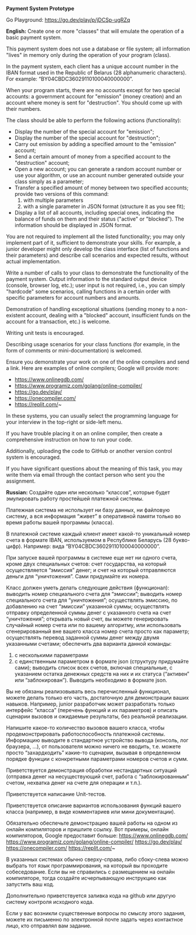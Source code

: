 **Payment System Prototype**

Go Playground: https://go.dev/play/p/jDCSp-ugRZq

**English:** 
Create one or more "classes" that will emulate the operation of a basic payment system.

This payment system does not use a database or file system; all information "lives" in memory only during the operation of your program (class).

In the payment system, each client has a unique account number in the IBAN format used in the Republic of Belarus (28 alphanumeric characters). For example: “BY04CBDC36029110100040000000”.

When your program starts, there are no accounts except for two special accounts: a government account for "emission" (money creation) and an account where money is sent for "destruction". You should come up with their numbers.

The class should be able to perform the following actions (functionality):
- Display the number of the special account for "emission";
- Display the number of the special account for "destruction";
- Carry out emission by adding a specified amount to the "emission" account;
- Send a certain amount of money from a specified account to the "destruction" account;
- Open a new account; you can generate a random account number or use your algorithm, or use an account number generated outside your class simply as a parameter;
- Transfer a specified amount of money between two specified accounts; provide two versions of this command:
  1) with multiple parameters
  2) with a single parameter in JSON format (structure it as you see fit);
- Display a list of all accounts, including special ones, indicating the balance of funds on them and their status ("active" or "blocked"). The information should be displayed in JSON format.

You are not required to implement all the listed functionality; you may only implement part of it, sufficient to demonstrate your skills. For example, a junior developer might only develop the class interface (list of functions and their parameters) and describe call scenarios and expected results, without actual implementation.

Write a number of calls to your class to demonstrate the functionality of the payment system. Output information to the standard output device (console, browser log, etc.); user input is not required, i.e., you can simply "hardcode" some scenarios, calling functions in a certain order with specific parameters for account numbers and amounts.

Demonstration of handling exceptional situations (sending money to a non-existent account, dealing with a "blocked" account, insufficient funds on the account for a transaction, etc.) is welcome.

Writing unit tests is encouraged.

Describing usage scenarios for your class functions (for example, in the form of comments or mini-documentation) is welcomed.

Ensure you demonstrate your work on one of the online compilers and send a link. Here are examples of online compilers; Google will provide more:
- https://www.onlinegdb.com/
- https://www.programiz.com/golang/online-compiler/
- https://go.dev/play/
- https://onecompiler.com/
- https://replit.com/~

In these systems, you can usually select the programming language for your interview in the top-right or side-left menu.

If you have trouble placing it on an online compiler, then create a comprehensive instruction on how to run your code.

Additionally, uploading the code to GitHub or another version control system is encouraged.

If you have significant questions about the meaning of this task, you may write them via email through the contact person who sent you the assignment.

**Russian:**
Создайте один или несколько “классов”, которые будет эмулировать работу простейшей платежной системы.

Платежная система не использует ни базу данных, ни файловую систему, а вся информация “живет” в оперативной памяти только во время работы вашей программы (класса).

В платежной системе каждый клиент имеет какой-то уникальный номер счета в формате IBAN, используемом в Республике Беларусь (28 букво-цифр). Например: вида “BY04CBDC36029110100040000000”. 

При запуске вашей программы в системе еще нет ни одного счета, кроме двух специальных счетов: счет государства, на который осуществляется “эмиссия” денег; и счет на который отправляются деньги для “уничтожения”. Сами придумайте их номера.

Класс должен уметь делать следующие действия (функционал):
выводить номер специального счета для “эмиссии”;
выводить номер специального счета для “уничтожения”;
осуществлять эмиссию, по добавлению на счет “эмиссии” указанной суммы;
осуществлять отправку определенной суммы денег с указанного счета на счет “уничтожения”;
открывать новый счет, вы можете генерировать случайный номер счета или по вашему алгоритму, или использовать сгенерированный вне вашего класса номер счета просто как параметр;
осуществлять перевод заданной суммы денег между двумя указанными счетами; обеспечить два варианта данной команды: 
1) с несколькими параметрами
2) с единственным параметром в формате json (структуру придумайте сами);
выводить список всех счетов, включая специальные, с указанием остатка денежных средств на них и их статуса (“активен” или “заблокирован”). Выводить необходимо в формате json.


Вы не обязаны реализовывать весь перечисленный функционал, можете делать только его часть, достаточную для демонстрации ваших навыков. Например, junior разработчик может разработать только интерфейс “класса” (перечень функций и их параметров) и описать сценарии вызовов и ожидаемые результаты, без реальной реализации.

Напишите какое-то количество вызовов вашего класса, чтобы продемонстрировать работоспособность платежной системы. Информацию выводите в стандартное устройство вывода (консоль, лог браузера, …), от пользователя можно ничего не вводить, т.е. можете просто “захардкодить” какие-то сценарии, вызывая в определенном порядке функции с конкретными параметрами номеров счетов и сумм.

Приветствуется демонстрация обработки нестандартных ситуаций (отправка денег на несуществующий счет, работа с “заблокированным” счетом, нехватка денег на счете для операции и т.п.).

Приветствуется написание Unit-тестов.

Приветствуется описание вариантов использования функций вашего класса (например, в виде комментариев или мини документации).

Обязательно обеспечьте демонстрацию вашей работы на одном из онлайн компиляторов и пришлите ссылку. Вот примеры, онлайн компиляторов, Google предоставит больше:
https://www.onlinegdb.com/
https://www.programiz.com/golang/online-compiler/
https://go.dev/play/
https://onecompiler.com/
https://replit.com/~

В указанных системах обычно сверху-справа, либо сбоку-слева можно выбрать тот язык программирования, на который вы проходите собеседование.
Если вы не справились с размещением на онлайн компиляторе, тогда создайте исчерпывающую инструкцию как запустить ваш код.

Дополнительно приветствуется заливка кода на github или другую систему контроля исходного кода.

Если у вас возникли существенные вопросы по смыслу этого задания, можете их письменно по электронной почте задать через контактное лицо, кто отправлял вам задание.


